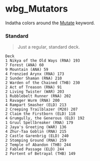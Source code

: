 # wbg_Mutators
Indatha colors around the [Mutate](https://mtg.gamepedia.com/Mutate) keyword.

### Standard
> Just a regular, standard deck.
```
Deck
1 Nikya of the Old Ways (RNA) 193
7 Forest (ANA) 60
9 Mountain (ANA) 59
4 Frenzied Arynx (RNA) 173
2 Sunder Shaman (RNA) 210
2 Warden of the Chained (THB) 230
2 Act of Treason (RNA) 91
2 Living Twister (WAR) 203
1 Rubblebelt Runner (RNA) 202
1 Ravager Wurm (RNA) 200
4 Rampart Smasher (ELD) 213
2 Creeping Trailblazer (M20) 207
2 Claim the Firstborn (ELD) 118
4 Grumgully, the Generous (ELD) 192
1 Gruul Spellbreaker (RNA) 179
2 Jaya's Greeting (WAR) 136
4 Zhur-Taa Goblin (RNA) 215
2 Castle Garenbrig (ELD) 240
2 Stomping Ground (RNA) 259
2 Temple of Abandon (THB) 244
2 Fabled Passage (ELD) 244
2 Portent of Betrayal (THB) 149

```